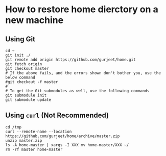 # How to restore home dierctory on a new machine

## Using Git

    cd ~
    git init ./
    git remote add origin https://github.com/gurjeet/home.git
    git fetch origin
    git checkout master
    # If the above fails, and the errors shown don't bother you, use the below command
    #git checkout -f master
    #
    # To get the Git-submodules as well, use the following commands
    git submodule init
    git submodule update

## Using `curl` (Not Recommended)
    cd /tmp
    curl --remote-name --location https://github.com/gurjeet/home/archive/master.zip
    unzip master.zip
    ls -A home-master | xargs -I XXX mv home-master/XXX ~/
    rm -rf master home-master

